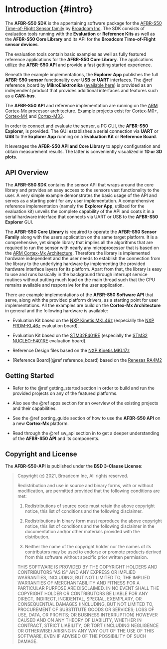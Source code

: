 # Introduction {#intro}

The **AFBR-S50 SDK** is the appertaining software package for the
[AFBR-S50 Time-of-Flight Sensor family](https://www.broadcom.com/products/optical-sensors/time-of-flight-3d-sensors)
by [Broadcom Inc](https://www.broadcom.com/). The SDK consists of evaluation
tools running with the **Evaluation** or **Reference Kits** as well as the
**AFBR-S50 Core Library** and its API for the **Broadcom Time-of-Flight sensor
devices**.

The evaluation tools contain basic examples as well as fully featured reference
applications for the **AFBR-S50 Core Library**. The applications utilize the
**AFBR-S50 API** and provide a fast getting started experience.

Beneath the example implementations, the **Explorer App** publishes the full
**AFBR-S50 sensor** functionality over **USB** or **UART** interfaces. The
@ref reference_board by **MikroElektronika** 
([available here](https://www.mikroe.com/bdc-afbr-s50-tof-sensor-board)) is 
provided as an independent product that provides additional interfaces and 
features such as a **CAN-bus**.

The **AFBR-S50 API** and reference implementation are running on the
[ARM Cortex-Mx](https://developer.arm.com/ip-products/processors/cortex-m/)
processor architecture. Example projects exist for
[Cortex-M0+](https://developer.arm.com/Processors/Cortex-M0-Plus),
[Cortex-M4](https://developer.arm.com/Processors/Cortex-M4) and
[Cortex-M33](https://developer.arm.com/Processors/Cortex-M33).

In order to connect and evaluate the sensor, a PC GUI, the **AFBR-S50
Explorer**, is provided. The GUI establishes a serial connection via **UART** or
**USB** to the **Explorer App** running on a **Evaluation Kit** or **Reference
Board**.

It leverages the **AFBR-S50 API and Core Library** to apply configuration and
obtain measurement results. The latter is conveniently visualized in **1D or 3D
plots**.

## API Overview

The **AFBR-S50 SDK** contains the sensor API that wraps around the core library
and provides an easy access to the sensors vast functionality to the user. A
very simple example demonstrates the basic usage of the API and serves as a
starting point for any user implementation. A comprehensive reference
implementation (namely the **Explorer App**, utilized for the evaluation kit)
unveils the complete capability of the API and coats it in a serial hardware
interface that connects via UART or USB to the **AFBR-S50 Explorer** GUI.

The **AFBR-S50 Core Library** is required to operate the **AFBR-S50 Sensor
Family** along with the users application on the same target platform. It is a
comprehensive, yet simple library that implies all the algorithms that are
required to run the sensor with nearly any microprocessor that is based on the
[ARM Cortex-Mx Architecture](https://developer.arm.com/ip-products/processors/cortex-m).
Therefore the library is implemented hardware independent and the user needs to
establish the connection from the library to the underlying hardware by
implementing the provided hardware interface layers for its platform. Apart from
that, the library is easy to use and runs basically in the background through
interrupt service routines without putting much load on the main thread such
that the CPU remains available and responsive for the user application.

There are example implementations of the **AFBR-S50 Software API** that serve,
along with the provided platform drivers, as a starting point for user
implementations. All the examples are build on the **Cortex-Mx Architecture** in
general and the following hardware is available:

-   Evaluation Kit based on the
    [NXP Kinetis MKL46z](https://www.nxp.com/products/processors-and-microcontrollers/arm-microcontrollers/general-purpose-mcus/kl-series-cortex-m0-plus/kinetis-kl4x-48-mhz-usb-segment-lcd-ultra-low-power-microcontrollers-mcus-based-on-arm-cortex-m0-plus-core:KL4x)
    (especially the
    [NXP FRDM-KL46z](https://www.nxp.com/design/development-boards/freedom-development-boards/mcu-boards/freedom-development-platform-for-kinetis-kl3x-and-kl4x-mcus:FRDM-KL46Z)
    evaluation board).

-   Evaluation Kit based on the
    [STM32F401RE](https://www.st.com/en/microcontrollers-microprocessors/stm32f401re.html)
    (especially the
    [STM32 NUCLEO-F401RE](https://www.st.com/en/evaluation-tools/nucleo-f401re.html)
    evaluation board).

-   Reference Design files based on the
    [NXP Kinetis MKL17z](https://www.nxp.com/products/processors-and-microcontrollers/arm-microcontrollers/general-purpose-mcus/kl-series-cortex-m0-plus/kinetis-kl1x-48-mhz-mainstream-small-ultra-low-power-microcontrollers-mcus-based-on-arm-cortex-m0-plus-core:KL1x)

-   [Reference Board](@ref reference_board) based on the
    [Renesas RA4M2](https://www.renesas.com/us/en/products/microcontrollers-microprocessors/ra-cortex-m-mcus/ra4m2-100mhz-arm-cortex-m33-trustzone-high-integration-lowest-active-power-consumption)

## Getting Started

-   Refer to the @ref getting_started section in order to build and run the
    provided projects on any of the featured platforms.

-   Also see the @ref apps section for an overview of the existing projects and
    their capabilities.

-   See the @ref porting_guide section of how to use the **AFBR-S50 API** on a
    new **Cortex-Mx** platform.

-   Read through the @ref sw_api section in to get a deeper understanding of the
    **AFBR-S50 API** and its components.

## Copyright and License

The **AFBR-S50-API** is published under the **BSD 3-Clause License**:

> Copyright (c) 2021, Broadcom Inc, All rights reserved.
>
> Redistribution and use in source and binary forms, with or without
> modification, are permitted provided that the following conditions are met:
>
> 1. Redistributions of source code must retain the above copyright notice, this
>    list of conditions and the following disclaimer.
>
> 2. Redistributions in binary form must reproduce the above copyright notice,
>    this list of conditions and the following disclaimer in the documentation
>    and/or other materials provided with the distribution.
>
> 3. Neither the name of the copyright holder nor the names of its contributors
>    may be used to endorse or promote products derived from this software
>    without specific prior written permission.
>
> THIS SOFTWARE IS PROVIDED BY THE COPYRIGHT HOLDERS AND CONTRIBUTORS "AS IS"
> AND ANY EXPRESS OR IMPLIED WARRANTIES, INCLUDING, BUT NOT LIMITED TO, THE
> IMPLIED WARRANTIES OF MERCHANTABILITY AND FITNESS FOR A PARTICULAR PURPOSE ARE
> DISCLAIMED. IN NO EVENT SHALL THE COPYRIGHT HOLDER OR CONTRIBUTORS BE LIABLE
> FOR ANY DIRECT, INDIRECT, INCIDENTAL, SPECIAL, EXEMPLARY, OR CONSEQUENTIAL
> DAMAGES (INCLUDING, BUT NOT LIMITED TO, PROCUREMENT OF SUBSTITUTE GOODS OR
> SERVICES; LOSS OF USE, DATA, OR PROFITS; OR BUSINESS INTERRUPTION) HOWEVER
> CAUSED AND ON ANY THEORY OF LIABILITY, WHETHER IN CONTRACT, STRICT LIABILITY,
> OR TORT (INCLUDING NEGLIGENCE OR OTHERWISE) ARISING IN ANY WAY OUT OF THE USE
> OF THIS SOFTWARE, EVEN IF ADVISED OF THE POSSIBILITY OF SUCH DAMAGE.
